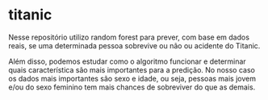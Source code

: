 # titanic

Nesse repositório utilizo random forest para prever, com base em dados reais, 
se uma determinada pessoa sobrevive ou não ou acidente do Titanic. 

Além disso, podemos estudar como o algoritmo funcionar e determinar quais característica 
são mais importantes para a predição. No nosso caso os dados mais importantes são sexo e idade, ou seja, pessoas
mais jovem e/ou do sexo feminino tem mais chances de sobreviver do que as demais.  

